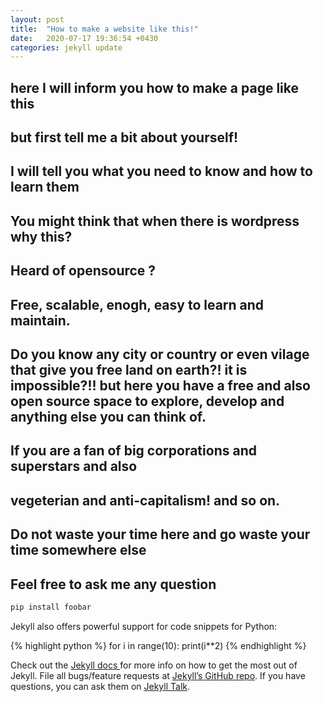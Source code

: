 ```yaml
---
layout: post
title:  "How to make a website like this!"
date:   2020-07-17 19:36:54 +0430
categories: jekyll update
---
```


## here I will inform you how to make a page like this
## but first tell me a bit about yourself!
## I will tell you what you need to know and how to learn them
## You might think that when there is wordpress why this?
## Heard of opensource ? 
## Free, scalable, enogh, easy to learn and maintain.
## Do you know any city or country or even vilage that give you free land on earth?! it is impossible?!! but here you have a free and also open source space to explore, develop and anything else you can think of. 
## If you are a fan of big corporations and superstars and also 
##    vegeterian and anti-capitalism! and so on.
## Do not waste your time here and go waste your time somewhere else
## Feel free to ask me any question

```bash
pip install foobar
```


Jekyll also offers powerful support for code snippets for Python:

{% highlight python %}
for i in range(10):
  print(i**2)
{% endhighlight %}

Check out the [Jekyll docs ][jekyll-docs] for more info on how to get the most out of Jekyll. File all bugs/feature requests at [Jekyll’s GitHub repo][jekyll-gh]. If you have questions, you can ask them on [Jekyll Talk][jekyll-talk].

[jekyll-docs]: https://jekyllrb.com/docs/home
[jekyll-gh]:   https://github.com/jekyll/jekyll
[jekyll-talk]: https://talk.jekyllrb.com/

